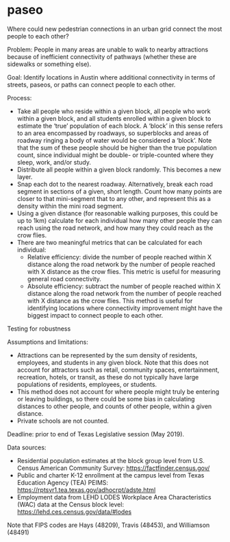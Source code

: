 # paseo
Where could new pedestrian connections in an urban grid connect the most people to each other?

Problem: People in many areas are unable to walk to nearby attractions because of inefficient connectivity of pathways (whether these are sidewalks or something else).

Goal: Identify locations in Austin where additional connectivity in terms of streets, paseos, or paths can connect people to each other.

Process:
  -	Take all people who reside within a given block, all people who work within a given block, and all students enrolled within a given block to estimate the ‘true’ population of each block. A ‘block’ in this sense refers to an area encompassed by roadways, so superblocks and areas of roadway ringing a body of water would be considered a ‘block’. Note that the sum of these people should be higher than the true population count, since individual might be double- or triple-counted where they sleep, work, and/or study.
  -	Distribute all people within a given block randomly. This becomes a new layer.
  -	Snap each dot to the nearest roadway. Alternatively, break each road segment in sections of a given, short length. Count how many points are closer to that mini-segment that to any other, and represent this as a density within the mini road segment.
  -	Using a given distance (for reasonable walking purposes, this could be up to 1km) calculate for each individual how many other people they can reach using the road network, and how many they could reach as the crow flies.
  -	There are two meaningful metrics that can be calculated for each individual:
    -	Relative efficiency: divide the number of people reached within X distance along the road network by the number of people reached with X distance as the crow flies. This metric is useful for measuring general road connectivity.
    -	Absolute efficiency: subtract the number of people reached within X distance along the road network from the number of people reached with X distance as the crow flies. This method is useful for identifying locations where connectivity improvement might have the biggest impact to connect people to each other.

Testing for robustness

Assumptions and limitations:
  -	Attractions can be represented by the sum density of residents, employees, and students in any given block. Note that this does not account for attractors such as retail, community spaces, entertainment, recreation, hotels, or transit, as these do not typically have large populations of residents, employees, or students.
  -	This method does not account for where people might truly be entering or leaving buildings, so there could be some bias in calculating distances to other people, and counts of other people, within a given distance.
  -	Private schools are not counted.
  
Deadline: prior to end of Texas Legislative session (May 2019).

Data sources:
  -	Residential population estimates at the block group level from U.S. Census American Community Survey: https://factfinder.census.gov/
  -	Public and charter K-12 enrollment at the campus level from Texas Education Agency (TEA) PEIMS: https://rptsvr1.tea.texas.gov/adhocrpt/adste.html
  -	Employment data from LEHD LODES Workplace Area Characteristics (WAC) data at the Census block level: https://lehd.ces.census.gov/data/#lodes

Note that FIPS codes are Hays (48209), Travis (48453), and Williamson (48491)
